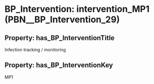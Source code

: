 # BP_Intervention: __intervention_MP1__ (PBN__BP_Intervention_29)

## Property: has_BP_InterventionTitle

Infection tracking / monitoring

## Property: has_BP_InterventionKey

MP1

